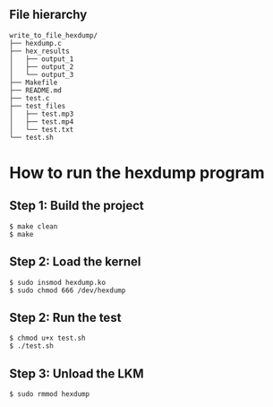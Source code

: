## File hierarchy
```
write_to_file_hexdump/
├── hexdump.c
├── hex_results
│   ├── output_1
│   ├── output_2
│   └── output_3
├── Makefile
├── README.md
├── test.c
├── test_files
│   ├── test.mp3
│   ├── test.mp4
│   └── test.txt
└── test.sh
```

# How to run the hexdump program

## Step 1: Build the project
```
$ make clean
$ make
```
## Step 2: Load the kernel
```
$ sudo insmod hexdump.ko
$ sudo chmod 666 /dev/hexdump
```
## Step 2: Run the test
```
$ chmod u+x test.sh
$ ./test.sh
```
## Step 3: Unload the LKM
```
$ sudo rmmod hexdump
```

